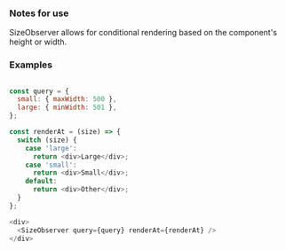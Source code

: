 ### Notes for use

SizeObserver allows for conditional rendering based on the component's height or width.


### Examples

```js { "props": { "query": { "small": { "maxWidth": 500 }, "large": { "minWidth": 501 } } } }

const query = {
  small: { maxWidth: 500 },
  large: { minWidth: 501 },
};

const renderAt = (size) => {
  switch (size) {
    case 'large':
      return <div>Large</div>;
    case 'small':
      return <div>Small</div>;
    default:
      return <div>Other</div>;
  }
};

<div>
  <SizeObserver query={query} renderAt={renderAt} />
</div>
```
